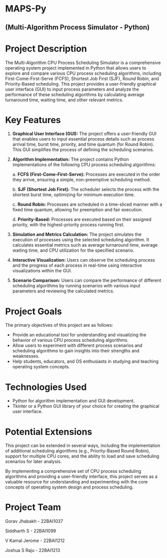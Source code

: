 # MAPS-Py 
## (Multi-Algorithm Process Simulator - Python)

# Project Description
The Multi-Algorithm CPU Process Scheduling Simulator is a comprehensive operating system project implemented in Python that allows users to explore and compare various CPU process scheduling algorithms, including First-Come-First-Serve (FCFS), Shortest Job First (SJF), Round Robin, and Priority-Based scheduling. This project provides a user-friendly graphical user interface (GUI) to input process parameters and analyze the performance of these scheduling algorithms by calculating average turnaround time, waiting time, and other relevant metrics.

# Key Features

1. **Graphical User Interface (GUI):** The project offers a user-friendly GUI that enables users to input essential process details such as process arrival time, burst time, priority, and time quantum (for Round Robin). This GUI simplifies the process of defining the scheduling scenarios.

2. **Algorithm Implementation:** The project contains Python implementations of the following CPU process scheduling algorithms:

    a. **FCFS (First-Come-First-Serve):** Processes are executed in the order they arrive, ensuring a simple, non-preemptive scheduling method.

    b. **SJF (Shortest Job First):** The scheduler selects the process with the shortest burst time, optimizing for minimum execution time.

    c. **Round Robin:** Processes are scheduled in a time-sliced manner with a fixed time quantum, allowing for preemption and fair execution.

    d. **Priority-Based:** Processes are executed based on their assigned priority, with the highest-priority process running first.

3. **Simulation and Metrics Calculation:** The project simulates the execution of processes using the selected scheduling algorithm. It calculates essential metrics such as average turnaround time, average waiting time, and CPU utilization for the specified scenario.

4. **Interactive Visualization:** Users can observe the scheduling process and the progress of each process in real-time using interactive visualizations within the GUI.

5. **Scenario Comparison:** Users can compare the performance of different scheduling algorithms by running scenarios with various input parameters and reviewing the calculated metrics.

# Project Goals
The primary objectives of this project are as follows:

- Provide an educational tool for understanding and visualizing the behavior of various CPU process scheduling algorithms.
- Allow users to experiment with different process scenarios and scheduling algorithms to gain insights into their strengths and weaknesses.
- Help students, educators, and OS enthusiasts in studying and teaching operating system concepts.

# Technologies Used
- Python for algorithm implementation and GUI development.
- Tkinter or a Python GUI library of your choice for creating the graphical user interface.

# Potential Extensions
This project can be extended in several ways, including the implementation of additional scheduling algorithms (e.g., Priority-Based Round Robin), support for multiple CPU cores, and the ability to load and save scheduling scenarios for later analysis.

By implementing a comprehensive set of CPU process scheduling algorithms and providing a user-friendly interface, this project serves as a valuable resource for understanding and experimenting with the core concepts of operating system design and process scheduling.

# Project Team
Gorav Jhabakh -  22BAI1037

Siddharth S -  22BAI1099

V Kamal Jerome - 22BAI1212

Joshua S Raju - 22BAI1213


